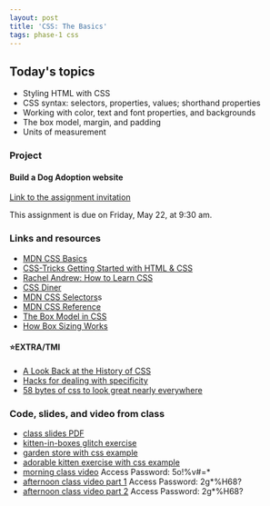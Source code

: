 ```yaml
---
layout: post
title: 'CSS: The Basics'
tags: phase-1 css
---
```


## Today's topics

- Styling HTML with CSS
- CSS syntax: selectors, properties, values; shorthand properties
- Working with color, text and font properties, and backgrounds
- The box model, margin, and padding
- Units of measurement

### Project
#### Build a Dog Adoption website

[Link to the assignment invitation](https://classroom.github.com/a/XqiU-FtB)

This assignment is due on Friday, May 22, at 9:30 am.

### Links and resources

- [MDN CSS Basics](https://developer.mozilla.org/en-US/docs/Learn/Getting_started_with_the_web/CSS_basics)
- [CSS-Tricks Getting Started with HTML & CSS](https://css-tricks.com/guides/beginner/)
- [Rachel Andrew: How to Learn CSS](https://www.smashingmagazine.com/2019/01/how-to-learn-css/)
- [CSS Diner](https://flukeout.github.io/)
- [MDN CSS Selectors](https://developer.mozilla.org/en-US/docs/Web/CSS/CSS_Selectors)s
- [MDN CSS Reference](https://developer.mozilla.org/en-US/docs/Web/CSS/Reference)
- [The Box Model in CSS](https://adamschwartz.co/magic-of-css/chapters/1-the-box/)
- [How Box Sizing Works](https://piccalil.li/tutorial/how-css-box-sizing-works/)


#### ⭐️EXTRA/TMI

- [A Look Back at the History of CSS](https://css-tricks.com/look-back-history-css/)
- [Hacks for dealing with specificity](https://csswizardry.com/2014/07/hacks-for-dealing-with-specificity/)
- [58 bytes of css to look great nearly everywhere](https://jrl.ninja/etc/1/)

### Code, slides, and video from class

- [class slides PDF](/slide-decks/css-basics.pdf)
- [kitten-in-boxes glitch exercise](https://glitch.com/edit/#!/kitten-in-css-boxes?path=README.md%3A1%3A0)
- [garden store with css example](https://github.com/momentum-team-2/examples/tree/master/garden-store-css)
- [adorable kitten exercise with css example](https://github.com/momentum-team-2/examples/tree/master/garden-store-css)
- [morning class video](https://us02web.zoom.us/rec/share/zMBHHp6330ZJX5How2XNSIoTTsfuX6a8gXNN_PoOzEgnsZrhMuaiosxof5YX7LgZ) Access Password: 5o!%v#=*
- [afternoon class video part 1](https://us02web.zoom.us/rec/share/3NBYF42zyz1JQq_8s2jjc5UIRdvAT6a8gSQa_fsOnxkUyFVDeHvhoiws9pTXGzzI) Access Password: 2g*%H68?
- [afternoon class video part 2](https://us02web.zoom.us/rec/share/3NBYF42zyz1JQq_8s2jjc5UIRdvAT6a8gSQa_fsOnxkUyFVDeHvhoiws9pTXGzzI?startTime=1590005138000) Access Password: 2g*%H68?
